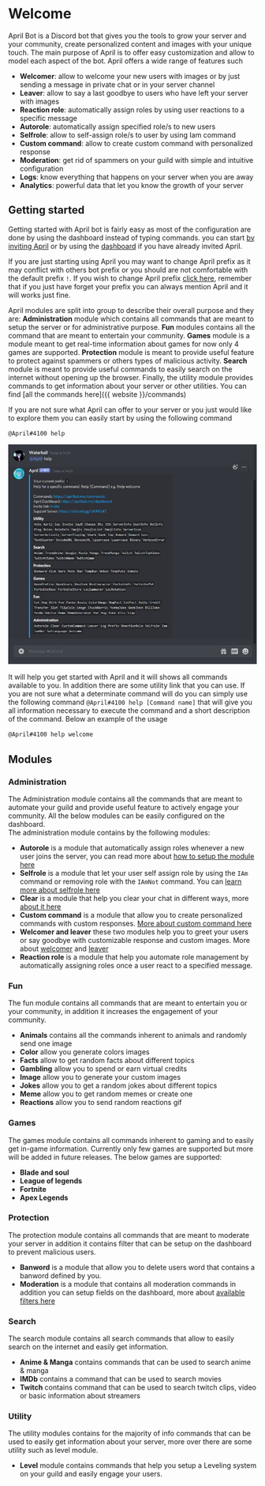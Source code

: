 # Welcome

April Bot is a Discord bot that gives you the tools to grow your server and your
 community, create personalized content and images with your unique touch. The main purpose of
 April is to offer easy customization and allow to model each aspect of the bot. April offers
 a wide range of features such
 
 * **Welcomer**: allow to welcome your new users with images or by just sending a message in private chat or in your server channel
 * **Leaver**: allow to say a last goodbye to users who have left your server with images 
 * **Reaction role**: automatically assign roles by using user reactions to a specific message
 * **Autorole**: automatically assign specified role/s to new users
 * **Selfrole**: allow to self-assign role/s to user by using Iam command
 * **Custom command**: allow to create custom command with personalized response
 * **Moderation**: get rid of spammers on your guild with simple and intuitive configuration
 * **Logs**: know everything that happens on your server when you are away
 * **Analytics**: powerful data that let you know the growth of your server

## Getting started

Getting started with April bot is fairly easy as most of the configuration are done by using the dashboard
instead of typing commands. you can start [by inviting April](./invite.md) or by using
the [dashboard](./login.md) if you have already invited April.

If you are just starting using April you may want to change April prefix as it may conflict with
others bot prefix or you should are not comfortable with the default prefix `!`. If you wish
to change April prefix [click here](./change-prefix.md), remember that if you just have forget
your prefix you can always mention April and it will works just fine.

April modules are split into group to describe their overall purpose and they are: **Administration** 
module which contains all commands that are meant to setup the server or for administrative purpose. 
**Fun** modules contains all the command that are meant to entertain your community. **Games** module is a module
meant to get real-time information about games for now only 4 games are supported. **Protection** module
is meant to provide useful feature to protect against spammers or others types of malicious activity.
**Search** module is meant to provide useful commands to easily search on the internet without opening up
the browser. Finally, the utility module provides commands to get information about your server 
or other utilities. You can find [all the commands here]({{ website }}/commands)

If you are not sure what April can offer to your server or you just would like to explore them you can
easily start by using the following command

``` markdown
@April#4100 help
```

![Help preview](./assets/images/preview-help.jpg)

It will help you get started with April and it will shows all commands available to you. In addition there
are some utility link that you can use. If you are not sure what a determinate command will do you can simply
use the following command `@April#4100 help [Command name]` that will give you all information necessary to
execute the command and a short description of the command. Below an example of the usage

``` markdown
@April#4100 help welcome
```

## Modules

### **Administration**

The Administration module contains all the commands that are meant to
 automate your guild and provide useful feature to actively engage your community. All the below modules
 can be easily configured on the dashboard.   
 The administration module contains by the following modules:

- **Autorole** is a module that automatically assign roles whenever a new user joins the server, you
can read more about [how to setup the module here](./administration/autorole.md)
- **Selfrole** is a module that let your user self assign role by using the `IAm` command or removing
role with the `IAmNot` command. You can [learn more about selfrole here](./administration/selfrole.md)
- **Clear** is a module that help you clear your chat in different ways, more [about it here](./administration/clear.md)
- **Custom command** is a module that allow you to create personalized commands with custom responses. 
[More about custom command here](./administration/custom-command.md)
- **Welcomer and leaver** these two modules help you to greet your users or say goodbye with customizable 
response and custom images. More about [welcomer](./administration/welcome.md) and [leaver](./administration/leaver.md)
- **Reaction role** is a module that help you automate role management by automatically assigning roles once
a user react to a specified message.

### **Fun**

The fun module contains all commands that are meant to entertain you or your community, in addition it 
increases the engagement of your community.

- **Animals** contains all the commands inherent to animals and randomly send one image
- **Color** allow you generate colors images
- **Facts** allow to get random facts about different topics
- **Gambling** allow you to spend or earn virtual credits
- **Image** allow you to generate your custom images
- **Jokes** allow you to get a random jokes about different topics
- **Meme** allow you to get random memes or create one
- **Reactions** allow you to send random reactions gif

### **Games**

The games module contains all commands inherent to gaming and to easily get in-game information. Currently
only few games are supported but more will be added in future releases. The below games are supported:

- **Blade and soul**
- **League of legends**
- **Fortnite** 
- **Apex Legends**

### **Protection**
 
 The protection module contains all commands that are meant to moderate your server in addition it contains
 filter that can be setup on the dashboard to prevent malicious users.
 
 - **Banword** is a module that allow you to delete users word that contains a banword defined by you.
 - **Moderation** is a module that contains all moderation commands in addition you can setup fields on the 
 dashboard, more about [available filters here](./protection/filters/caps-protection.md)
 
### **Search**
 
 The search module contains all search commands that allow to easily search on the internet and easily get
 information.
 
 - **Anime & Manga** contains commands that can be used to search anime & manga
 - **IMDb** contains a command that can be used to search movies
 - **Twitch** contains command that can be used to search twitch clips, video or basic information about
 streamers

### **Utility**

The utility modules contains for the majority of info commands that can be used to easily get information
about your server, more over there are some utility such as level module.

- **Level** module contains commands that help you setup a Leveling system on your guild and easily engage
your users.